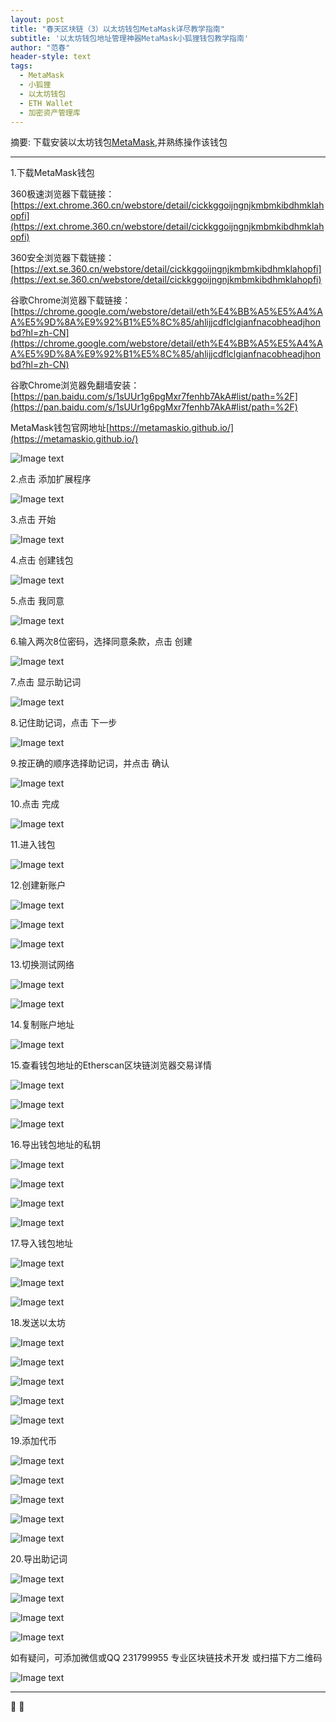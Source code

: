 ```yaml
---
layout: post
title: "春天区块链（3）以太坊钱包MetaMask详尽教学指南"
subtitle: '以太坊钱包地址管理神器MetaMask小狐狸钱包教学指南'
author: "范春"
header-style: text
tags:
  - MetaMask
  - 小狐狸
  - 以太坊钱包
  - ETH Wallet
  - 加密资产管理库
---
```


摘要: 下载安装以太坊钱包[MetaMask](https://ext.chrome.360.cn/webstore/detail/cickkggoijngnjkmbmkibdhmklahopfi),并熟练操作该钱包

---

1.下载MetaMask钱包

360极速浏览器下载链接：[https://ext.chrome.360.cn/webstore/detail/cickkggoijngnjkmbmkibdhmklahopfi](https://ext.chrome.360.cn/webstore/detail/cickkggoijngnjkmbmkibdhmklahopfi)

360安全浏览器下载链接：[https://ext.se.360.cn/webstore/detail/cickkggoijngnjkmbmkibdhmklahopfi](https://ext.se.360.cn/webstore/detail/cickkggoijngnjkmbmkibdhmklahopfi)

谷歌Chrome浏览器下载链接：[https://chrome.google.com/webstore/detail/eth%E4%BB%A5%E5%A4%AA%E5%9D%8A%E9%92%B1%E5%8C%85/ahlijjcdflclgianfnacobheadjhonbd?hl=zh-CN](https://chrome.google.com/webstore/detail/eth%E4%BB%A5%E5%A4%AA%E5%9D%8A%E9%92%B1%E5%8C%85/ahlijjcdflclgianfnacobheadjhonbd?hl=zh-CN)

谷歌Chrome浏览器免翻墙安装：[https://pan.baidu.com/s/1sUUr1g6pgMxr7fenhb7AkA#list/path=%2F](https://pan.baidu.com/s/1sUUr1g6pgMxr7fenhb7AkA#list/path=%2F)

MetaMask钱包官网地址[https://metamaskio.github.io/](https://metamaskio.github.io/)

![Image text](https://www.btc36.com/yidaibi/1.jpg)

2.点击 添加扩展程序

![Image text](https://www.btc36.com/yidaibi/2.jpg)

3.点击 开始

![Image text](https://www.btc36.com/yidaibi/3.jpg)

4.点击 创建钱包

![Image text](https://www.btc36.com/metamask/1.jpg)

5.点击 我同意

![Image text](https://www.btc36.com/metamask/2.jpg)

6.输入两次8位密码，选择同意条款，点击 创建

![Image text](https://www.btc36.com/metamask/3.jpg)

7.点击 显示助记词

![Image text](https://www.btc36.com/metamask/4.jpg)

8.记住助记词，点击 下一步

![Image text](https://www.btc36.com/metamask/5.jpg)

9.按正确的顺序选择助记词，并点击 确认

![Image text](https://www.btc36.com/metamask/6.jpg)

10.点击 完成

![Image text](https://www.btc36.com/metamask/7.jpg)

11.进入钱包

![Image text](https://www.btc36.com/metamask/8.jpg)

12.创建新账户

![Image text](https://www.btc36.com/metamask/9.jpg)

![Image text](https://www.btc36.com/metamask/10.jpg)

![Image text](https://www.btc36.com/metamask/11.jpg)

13.切换测试网络

![Image text](https://www.btc36.com/metamask/12.jpg)

![Image text](https://www.btc36.com/metamask/13.jpg)

14.复制账户地址

![Image text](https://www.btc36.com/metamask/14.jpg)

15.查看钱包地址的Etherscan区块链浏览器交易详情

![Image text](https://www.btc36.com/metamask/15.jpg)

![Image text](https://www.btc36.com/metamask/16.jpg)

![Image text](https://www.btc36.com/metamask/17.jpg)

16.导出钱包地址的私钥

![Image text](https://www.btc36.com/metamask/18.jpg)

![Image text](https://www.btc36.com/metamask/19.jpg)

![Image text](https://www.btc36.com/metamask/20.jpg)

![Image text](https://www.btc36.com/metamask/21.jpg)

17.导入钱包地址

![Image text](https://www.btc36.com/metamask/22.jpg)

![Image text](https://www.btc36.com/metamask/23.jpg)

![Image text](https://www.btc36.com/metamask/24.jpg)

18.发送以太坊

![Image text](https://www.btc36.com/metamask/25.jpg)

![Image text](https://www.btc36.com/metamask/26.jpg)

![Image text](https://www.btc36.com/metamask/27.jpg)

![Image text](https://www.btc36.com/metamask/28.jpg)

![Image text](https://www.btc36.com/metamask/29.jpg)

19.添加代币

![Image text](https://www.btc36.com/metamask/30.jpg)

![Image text](https://www.btc36.com/metamask/31.jpg)

![Image text](https://www.btc36.com/metamask/32.jpg)

![Image text](https://www.btc36.com/metamask/33.jpg)

![Image text](https://www.btc36.com/metamask/34.jpg)

20.导出助记词

![Image text](https://www.btc36.com/metamask/35.jpg)

![Image text](https://www.btc36.com/metamask/36.jpg)

![Image text](https://www.btc36.com/metamask/37.jpg)

![Image text](https://www.btc36.com/metamask/38.jpg)

如有疑问，可添加微信或QQ 231799955 专业区块链技术开发
或扫描下方二维码

![Image text](https://www.btc36.com/wechat.jpeg)

---


